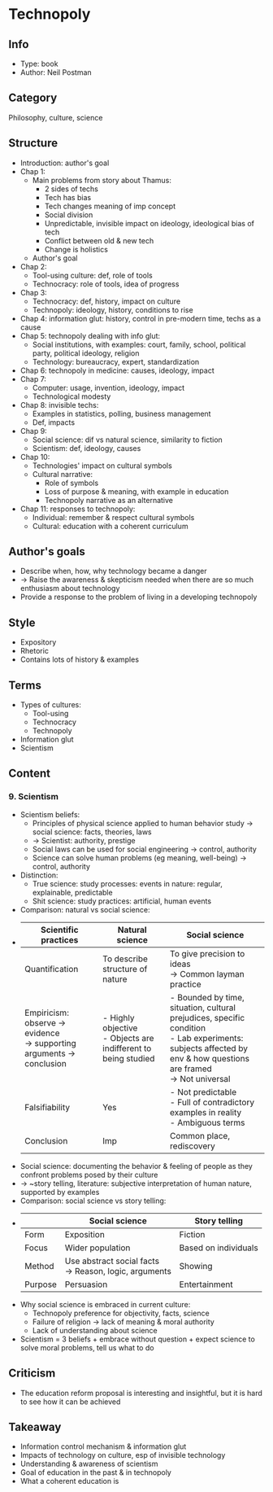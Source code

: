 # Technopoly

## Info
- Type: book
- Author: Neil Postman

## Category
Philosophy, culture, science

## Structure
- Introduction: author's goal
- Chap 1:
  - Main problems from story about Thamus:
    - 2 sides of techs
    - Tech has bias
    - Tech changes meaning of imp concept
    - Social division
    - Unpredictable, invisible impact on ideology, ideological bias of tech
    - Conflict between old & new tech
    - Change is holistics
  - Author's goal
- Chap 2:
  - Tool-using culture: def, role of tools
  - Technocracy: role of tools, idea of progress
- Chap 3:
  - Technocracy: def, history, impact on culture
  - Technopoly: ideology, history, conditions to rise
- Chap 4: information glut: history, control in pre-modern time, techs as a cause
- Chap 5: technopoly dealing with info glut:
  - Social institutions, with examples: court, family, school, political party, political ideology, religion
  - Technology: bureaucracy, expert, standardization
- Chap 6: technopoly in medicine: causes, ideology, impact
- Chap 7:
  - Computer: usage, invention, ideology, impact
  - Technological modesty
- Chap 8: invisible techs:
  - Examples in statistics, polling, business management
  - Def, impacts
- Chap 9:
  - Social science: dif vs natural science, similarity to fiction
  - Scientism: def, ideology, causes
- Chap 10:
  - Technologies' impact on cultural symbols
  - Cultural narrative:
    - Role of symbols
    - Loss of purpose & meaning, with example in education
    - Technopoly narrative as an alternative
- Chap 11: responses to technopoly:
  - Individual: remember & respect cultural symbols
  - Cultural: education with a coherent curriculum

## Author's goals
- Describe when, how, why technology became a danger
- -> Raise the awareness & skepticism needed when there are so much enthusiasm about technology
- Provide a response to the problem of living in a developing technopoly

## Style
- Expository
- Rhetoric
- Contains lots of history & examples

## Terms
- Types of cultures:
  - Tool-using
  - Technocracy
  - Technopoly
- Information glut
- Scientism

## Content

### 9. Scientism
- Scientism beliefs:
  - Principles of physical science applied to human behavior study -> social science: facts, theories, laws
  - -> Scientist: authority, prestige
  - Social laws can be used for social engineering -> control, authority
  - Science can solve human problems (eg meaning, well-being) -> control, authority
- Distinction:
  - True science: study processes: events in nature: regular, explainable, predictable
  - Shit science: study practices: artificial, human events
- Comparison: natural vs social science:
- 
  | Scientific practices                                                        | Natural science                                                  | Social science                                                                                                                                                      |
  |-----------------------------------------------------------------------------|------------------------------------------------------------------|---------------------------------------------------------------------------------------------------------------------------------------------------------------------|
  | Quantification                                                              | To describe structure of nature                                  | To give precision to ideas<br>-> Common layman practice                                                                                                             |
  | Empiricism:<br>observe -> evidence<br>-> supporting arguments -> conclusion | - Highly objective<br>- Objects are indifferent to being studied | - Bounded by time, situation, cultural prejudices, specific condition<br>- Lab experiments: subjects affected by env & how questions are framed<br>-> Not universal |
  | Falsifiability                                                              | Yes                                                              | - Not predictable<br>- Full of contradictory examples in reality<br>- Ambiguous terms                                                                               |
  | Conclusion                                                                  | Imp                                                              | Common place, rediscovery                                                                                                                                           |
- Social science: documenting the behavior & feeling of people as they confront problems posed by their culture
- -> ~story telling, literature: subjective interpretation of human nature, supported by examples
- Comparison: social science vs story telling:
- 
  |         | Social science                                           | Story telling        |
  |---------|----------------------------------------------------------|----------------------|
  | Form    | Exposition                                               | Fiction              |
  | Focus   | Wider population                                         | Based on individuals |
  | Method  | Use abstract social facts<br>-> Reason, logic, arguments | Showing              |
  | Purpose | Persuasion                                               | Entertainment        |
- Why social science is embraced in current culture:
  - Technopoly preference for objectivity, facts, science
  - Failure of religion -> lack of meaning & moral authority
  - Lack of understanding about science
- Scientism = 3 beliefs + embrace without question + expect science to solve moral problems, tell us what to do

## Criticism
- The education reform proposal is interesting and insightful, but it is hard to see how it can be achieved

## Takeaway
- Information control mechanism & information glut
- Impacts of technology on culture, esp of invisible technology
- Understanding & awareness of scientism
- Goal of education in the past & in technopoly
- What a coherent education is